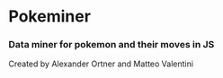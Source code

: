 # Pokeminer

### Data miner for pokemon and their moves in JS

Created by Alexander Ortner and Matteo Valentini